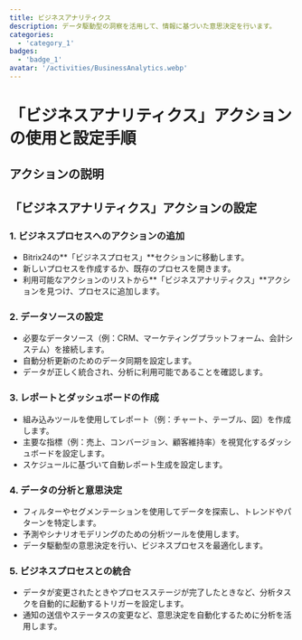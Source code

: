 ```yaml
---
title: ビジネスアナリティクス
description: データ駆動型の洞察を活用して、情報に基づいた意思決定を行います。
categories: 
  - 'category_1'
badges: 
  - 'badge_1'
avatar: '/activities/BusinessAnalytics.webp'
---
```

# 「ビジネスアナリティクス」アクションの使用と設定手順

## アクションの説明

## **「ビジネスアナリティクス」アクションの設定**

### 1. ビジネスプロセスへのアクションの追加
- Bitrix24の**「ビジネスプロセス」**セクションに移動します。
- 新しいプロセスを作成するか、既存のプロセスを開きます。
- 利用可能なアクションのリストから**「ビジネスアナリティクス」**アクションを見つけ、プロセスに追加します。

### 2. データソースの設定
- 必要なデータソース（例：CRM、マーケティングプラットフォーム、会計システム）を接続します。
- 自動分析更新のためのデータ同期を設定します。
- データが正しく統合され、分析に利用可能であることを確認します。

### 3. レポートとダッシュボードの作成
- 組み込みツールを使用してレポート（例：チャート、テーブル、図）を作成します。
- 主要な指標（例：売上、コンバージョン、顧客維持率）を視覚化するダッシュボードを設定します。
- スケジュールに基づいて自動レポート生成を設定します。

### 4. データの分析と意思決定
- フィルターやセグメンテーションを使用してデータを探索し、トレンドやパターンを特定します。
- 予測やシナリオモデリングのための分析ツールを使用します。
- データ駆動型の意思決定を行い、ビジネスプロセスを最適化します。

### 5. ビジネスプロセスとの統合
- データが変更されたときやプロセスステージが完了したときなど、分析タスクを自動的に起動するトリガーを設定します。
- 通知の送信やステータスの変更など、意思決定を自動化するために分析を活用します。